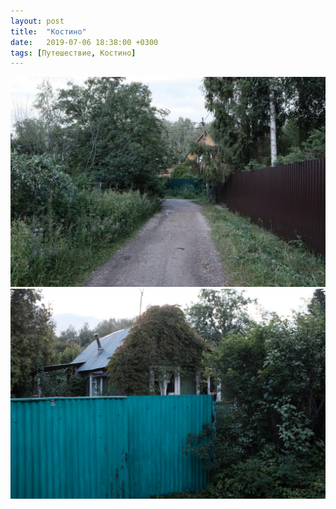 ```yaml
---
layout: post
title:  "Костино"
date:   2019-07-06 18:38:00 +0300
tags: [Путешествие, Костино]
---
```


<img src="assets/img/2019-07-06-kostino_2019/1.JPG" alt="photo">

<img src="assets/img/2019-07-06-kostino_2019/2.JPG" alt="photo">

[jekyll-docs]: https://jekyllrb.com/docs/home
[jekyll-gh]:   https://github.com/jekyll/jekyll
[jekyll-talk]: https://talk.jekyllrb.com/
